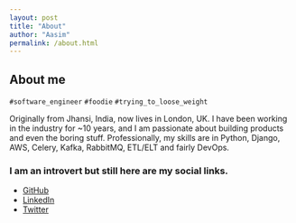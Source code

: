 ```yaml
---
layout: post
title: "About"
author: "Aasim"
permalink: /about.html
---
```


## About me
`#software_engineer` `#foodie` `#trying_to_loose_weight`

Originally from Jhansi, India, now lives in London, UK.
I have been working in the industry for ~10 years, and I am passionate about building products and even the boring stuff.
Professionally, my skills are in Python, Django, AWS, Celery, Kafka, RabbitMQ, ETL/ELT and fairly DevOps.

### I am an introvert but still here are my social links.
- [GitHub][URL_GitHub]
- [LinkedIn][URL_LinkedIn]
- [Twitter][URL_Twitter]


[URL_GitHub]: https://github.com/aasimmk
[URL_LinkedIn]: https://www.linkedin.com/in/aasim-mk/
[URL_Twitter]: https://twitter.com/aasim_mk
